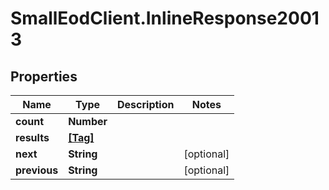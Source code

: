 # SmallEodClient.InlineResponse20013

## Properties

Name | Type | Description | Notes
------------ | ------------- | ------------- | -------------
**count** | **Number** |  | 
**results** | [**[Tag]**](Tag.md) |  | 
**next** | **String** |  | [optional] 
**previous** | **String** |  | [optional] 


